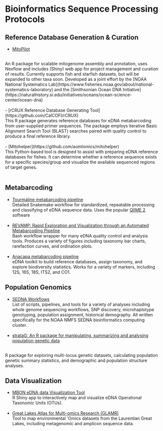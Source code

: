 Bioinformatics Sequence Processing Protocols
=====


Reference Database Generation & Curation
------------

- [MitoPilot](https://github.com/Smithsonian/MitoPilot)
<br>
An R package for scalable mitogenome assembly and annotation, uses Nexflow and includes (Shiny) web app for project management and curation of results. Currently supports fish and starfish datasets, but will be expanded to other taxa soon. Developed as a joint effort by the [NOAA National Systematics Lab](https://www.fisheries.noaa.gov/about/national-systematics-laboratory) and the [Smithsonian Ocean DNA Initiative](https://naturalhistory.si.edu/initiatives/oceans/ocean-science-center/ocean-dna)
<br><br>
- [rCRUX Reference Database Generating Tool](https://github.com/CalCOFI/rCRUX) <br>
This R package generates reference databases for eDNA metabarcoding from user-supplied primer sequences. The package employs iterative Basic Alignment Search Tool (BLAST) searches paired with quality control to produce a final reference library.
<br><br>
- [Mitohelper](https://github.com/aomlomics/mitohelper)
<br>
This Python-based tool is designed to assist with preparing eDNA reference databases for fishes. It can determine whether a reference sequence exists for a specific species/group and visualize the available sequenced regions of target genes.
<br><br>


Metabarcoding
----------------
- [Tourmaline metabarcoding pipeline](https://github.com/aomlomics/tourmaline) <br>
Detailed Snakemake workflow for standardized, repeatable processing and classifying of eDNA sequence data. Uses the popular [QIIME 2](https://qiime2.org/) software
<br><br>
- [REVAMP: Rapid Exploration and Visualization through an Automated Metabarcoding Pipeline](https://github.com/McAllister-NOAA/REVAMP) <br>
Bash workflow wrapper for many eDNA quality control and analysis tools. Produces a variety of figures including taxonomy bar charts, rarefaction curves, and ordination plots. 
<br><br>
- [Anacapa metabarcoding pipeline](https://github.com/limey-bean/Anacapa) <br>
eDNA toolkit to build reference databases, assign taxonomy, and explore biodiversity statistics. Works for a variety of markers, including 12S, 16S, 18S, ITS2, and CO1.

Population Genomics
--------------------
- [SEDNA Workflows](https://github.com/sedna-users/overview/blob/main/README.md) <br>
 List of scripts, pipelines, and tools for a variety of analyses including whole genome sequencing workflows, SNP discovery, microhaplotype genotyping, population assignment, historical demography. All written specifically for the NOAA NMFS SEDNA bioinformatics computing cluster.
<br><br>
- [strataG: An R package for manipulating, summarizing and analysing population genetic data](https://github.com/EricArcher/strataG) 
<br>
R package for exploring multi-locus genetic datasets, calculating population genetic summary statistics, and demographic and population structure analyses. 

Data Visualization
----------------
- [MBON eDNA data Visualization Tool](https://github.com/marinebon/edna-vis)<br>
R Shiny app to interactively map and visualize eDNA Operational Taxonomic Units (OTUs).
<br><br>
- [Great Lakes Atlas for Multi-omics Research (GLAMR)](https://greatlakesomics.org/)<br>
Tool to map environmental 'Omics datasets from the Laurentian Great Lakes, including metagenomic and amplicon sequence data.

